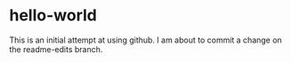 # hello-world
This is an initial attempt at using github.
I am about to commit a change on the readme-edits branch.
